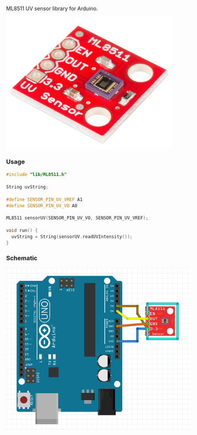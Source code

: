 ML8511 UV sensor library for Arduino.

![img](https://github.com/lnquy065/ML8511/blob/master/ml8511-2.png?raw=true)

### Usage

```c++
#include "lib/ML8511.h"

String uvString;

#define SENSOR_PIN_UV_VREF A1
#define SENSOR_PIN_UV_VO A0

ML8511 sensorUV(SENSOR_PIN_UV_VO, SENSOR_PIN_UV_VREF);

void run() {
  uvString = String(sensorUV.readUVIntensity());
}

```

### Schematic

![img](https://github.com/lnquy065/ML8511/blob/master/ml8511-Schematic.png?raw=true)

